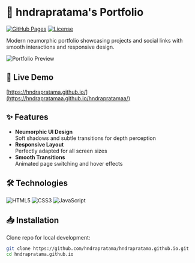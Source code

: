 # 🌟 hndrapratama's Portfolio

[![GitHub Pages](https://img.shields.io/badge/GitHub%20Pages-Deployed-blue?logo=github)](https://hndrapratamaa.github.io/hndrapratamaa/)
[![License](https://img.shields.io/badge/License-MIT-green.svg)](LICENSE)

Modern neumorphic portfolio showcasing projects and social links with smooth interactions and responsive design.

![Portfolio Preview](https://hndrapratama.github.io/Special-Temple-of-Yogyakarta/preview.png)

## 🚀 Live Demo
[https://hndrapratama.github.io/](https://hndrapratamaa.github.io/hndrapratamaa/)

## ✨ Features
- **Neumorphic UI Design**  
  Soft shadows and subtle transitions for depth perception
- **Responsive Layout**  
  Perfectly adapted for all screen sizes
- **Smooth Transitions**  
  Animated page switching and hover effects

## 🛠 Technologies
![HTML5](https://img.shields.io/badge/-HTML5-E34F26?logo=html5&logoColor=white)
![CSS3](https://img.shields.io/badge/-CSS3-1572B6?logo=css3)
![JavaScript](https://img.shields.io/badge/-JavaScript-F7DF1E?logo=javascript&logoColor=black)

## 📥 Installation
Clone repo for local development:
```bash
git clone https://github.com/hndrapratama/hndrapratama.github.io.git
cd hndrapratama.github.io
